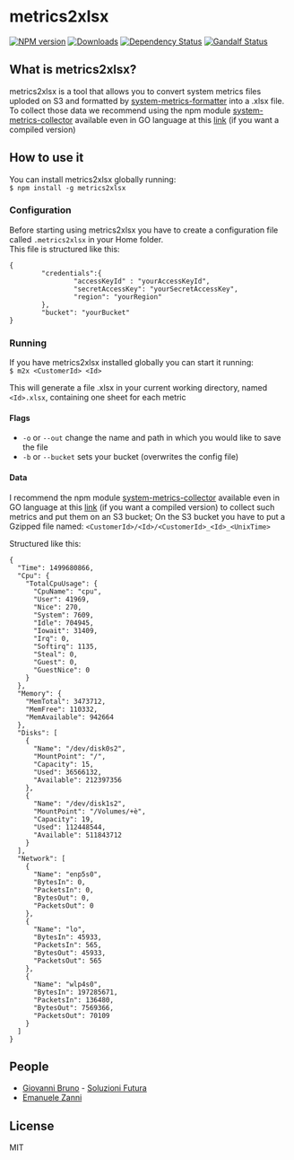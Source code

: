 # metrics2xlsx

[![NPM version][npm-image]][npm-url] [![Downloads][downloads-image]][npm-url] [![Dependency Status][dependencies-image]][dependencies-url] [![Gandalf  Status][gandalf-image]][gandalf-url]

[npm-url]: https://www.npmjs.com/package/metrics2xlsx
[npm-image]: http://img.shields.io/npm/v/metrics2xlsx.svg?style=flat
[downloads-image]: https://img.shields.io/npm/dm/metrics2xlsx.svg?style=flat-square
[dependencies-image]: https://david-dm.org/giowe/metrics2xlsx.svg
[dependencies-url]: href="https://david-dm.org/giowe/metrics2xlsx
[gandalf-url]: https://www.youtube.com/watch?v=Sagg08DrO5U
[gandalf-image]: http://img.shields.io/badge/gandalf-approved-61C6FF.svg

## What is metrics2xlsx?

metrics2xlsx is a tool that allows you to convert system metrics files uploded on S3 and formatted by [system-metrics-formatter](https://www.npmjs.com/package/system-metrics-formatter) into a .xlsx file.
To collect those data we recommend using the npm module [system-metrics-collector](https://www.npmjs.com/package/system-metrics-collector) available even in GO language at this [link](https://github.com/giowe/system-metrics-collector/tree/go) (if you want a compiled version)

## How to use it

You can install metrics2xlsx globally running:  
``$ npm install -g metrics2xlsx``

### Configuration

Before starting using metrics2xlsx you have to create a configuration file called ```.metrics2xlsx``` in your Home folder.  
This file is structured like this:
```
{
        "credentials":{
                "accessKeyId" : "yourAccessKeyId",
                "secretAccessKey": "yourSecretAccessKey",
                "region": "yourRegion"
        },
        "bucket": "yourBucket"
}
```

### Running
  If you have metrics2xlsx installed globally you can start it running:  
  ```$ m2x <CustomerId> <Id> ```

  This will generate a file .xlsx in your current working directory, named `<Id>.xlsx`,
  containing one sheet for each metric

#### Flags
   - ```-o``` or ```--out``` change the name and path in which you would like to save the file
   - ```-b``` or ```--bucket``` sets your bucket (overwrites the config file)
   
#### Data
  I recommend the npm module [system-metrics-collector](https://www.npmjs.com/package/system-metrics-collector) available even in GO language at this [link](https://github.com/giowe/system-metrics-collector/tree/go) (if you want a compiled version) to collect such metrics and put them on an S3 bucket;
  On the S3 bucket you have to put a Gzipped file named: ``<CustomerId>/<Id>/<CustomerId>_<Id>_<UnixTime>``
  
  Structured like this:
  ```
  {
    "Time": 1499680866,
    "Cpu": {
      "TotalCpuUsage": {
        "CpuName": "cpu",
        "User": 41969,
        "Nice": 270,
        "System": 7609,
        "Idle": 704945,
        "Iowait": 31409,
        "Irq": 0,
        "Softirq": 1135,
        "Steal": 0,
        "Guest": 0,
        "GuestNice": 0
      }
    },
    "Memory": {
      "MemTotal": 3473712,
      "MemFree": 110332,
      "MemAvailable": 942664
    },
    "Disks": [
      {
        "Name": "/dev/disk0s2",
        "MountPoint": "/",
        "Capacity": 15,
        "Used": 36566132,
        "Available": 212397356
      },
      {
        "Name": "/dev/disk1s2",
        "MountPoint": "/Volumes/+è",
        "Capacity": 19,
        "Used": 112448544,
        "Available": 511843712
      }
    ],
    "Network": [
      {
        "Name": "enp5s0",
        "BytesIn": 0,
        "PacketsIn": 0,
        "BytesOut": 0,
        "PacketsOut": 0
      },
      {
        "Name": "lo",
        "BytesIn": 45933,
        "PacketsIn": 565,
        "BytesOut": 45933,
        "PacketsOut": 565
      },
      {
        "Name": "wlp4s0",
        "BytesIn": 197285671,
        "PacketsIn": 136480,
        "BytesOut": 7569366,
        "PacketsOut": 70109
      }
    ]
  }
  ```
  
## People

- [Giovanni Bruno](https://github.com/giowe) - [Soluzioni Futura](https://www.soluzionifutura.it/)
- [Emanuele Zanni](https://github.com/zanni99)

## License
MIT
